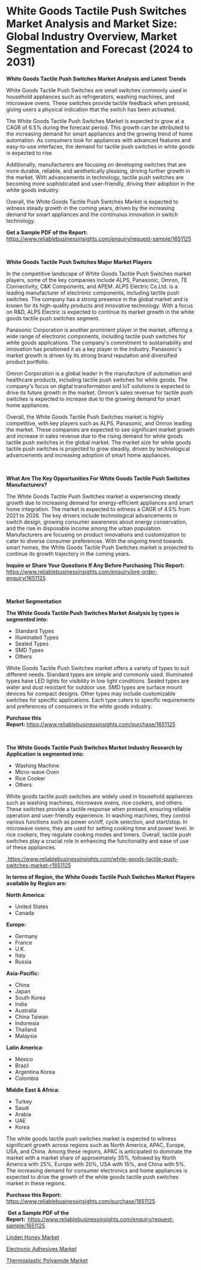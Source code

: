 <p><h1>White Goods Tactile Push Switches Market Analysis and Market Size: Global Industry Overview, Market Segmentation and Forecast (2024 to 2031)</h1></p><p><strong>White Goods Tactile Push Switches Market Analysis and Latest Trends</strong></p>
<p><p>White Goods Tactile Push Switches are small switches commonly used in household appliances such as refrigerators, washing machines, and microwave ovens. These switches provide tactile feedback when pressed, giving users a physical indication that the switch has been activated.</p><p>The White Goods Tactile Push Switches Market is expected to grow at a CAGR of 6.5% during the forecast period. This growth can be attributed to the increasing demand for smart appliances and the growing trend of home automation. As consumers look for appliances with advanced features and easy-to-use interfaces, the demand for tactile push switches in white goods is expected to rise.</p><p>Additionally, manufacturers are focusing on developing switches that are more durable, reliable, and aesthetically pleasing, driving further growth in the market. With advancements in technology, tactile push switches are becoming more sophisticated and user-friendly, driving their adoption in the white goods industry.</p><p>Overall, the White Goods Tactile Push Switches Market is expected to witness steady growth in the coming years, driven by the increasing demand for smart appliances and the continuous innovation in switch technology.</p></p>
<p><strong>Get a Sample PDF of the Report:&nbsp;</strong> <a href="https://www.reliablebusinessinsights.com/enquiry/request-sample/1651125">https://www.reliablebusinessinsights.com/enquiry/request-sample/1651125</a></p>
<p>&nbsp;</p>
<p><strong>White Goods Tactile Push Switches Major Market Players</strong></p>
<p><p>In the competitive landscape of White Goods Tactile Push Switches market players, some of the key companies include ALPS, Panasonic, Omron, TE Connectivity, C&K Components, and APEM. ALPS Electric Co.Ltd. is a leading manufacturer of electronic components, including tactile push switches. The company has a strong presence in the global market and is known for its high-quality products and innovative technology. With a focus on R&D, ALPS Electric is expected to continue its market growth in the white goods tactile push switches segment.</p><p>Panasonic Corporation is another prominent player in the market, offering a wide range of electronic components, including tactile push switches for white goods applications. The company's commitment to sustainability and innovation has positioned it as a key player in the industry. Panasonic's market growth is driven by its strong brand reputation and diversified product portfolio.</p><p>Omron Corporation is a global leader in the manufacture of automation and healthcare products, including tactile push switches for white goods. The company's focus on digital transformation and IoT solutions is expected to drive its future growth in the market. Omron's sales revenue for tactile push switches is expected to increase due to the growing demand for smart home appliances.</p><p>Overall, the White Goods Tactile Push Switches market is highly competitive, with key players such as ALPS, Panasonic, and Omron leading the market. These companies are expected to see significant market growth and increase in sales revenue due to the rising demand for white goods tactile push switches in the global market. The market size for white goods tactile push switches is projected to grow steadily, driven by technological advancements and increasing adoption of smart home appliances.</p></p>
<p>&nbsp;</p>
<p><strong>What Are The Key Opportunities For White Goods Tactile Push Switches Manufacturers?</strong></p>
<p><p>The White Goods Tactile Push Switches market is experiencing steady growth due to increasing demand for energy-efficient appliances and smart home integration. The market is expected to witness a CAGR of 4.5% from 2021 to 2026. The key drivers include technological advancements in switch design, growing consumer awareness about energy conservation, and the rise in disposable income among the urban population. Manufacturers are focusing on product innovations and customization to cater to diverse consumer preferences. With the ongoing trend towards smart homes, the White Goods Tactile Push Switches market is projected to continue its growth trajectory in the coming years.</p></p>
<p><strong>Inquire or Share Your Questions If Any Before Purchasing This Report:</strong> <a href="https://www.reliablebusinessinsights.com/enquiry/pre-order-enquiry/1651125">https://www.reliablebusinessinsights.com/enquiry/pre-order-enquiry/1651125</a></p>
<p>&nbsp;</p>
<p><strong>Market Segmentation</strong></p>
<p><strong>The White Goods Tactile Push Switches Market Analysis by types is segmented into:</strong></p>
<p><ul><li>Standard Types</li><li>Illuminated Types</li><li>Sealed Types</li><li>SMD Types</li><li>Others</li></ul></p>
<p><p>White Goods Tactile Push Switches market offers a variety of types to suit different needs. Standard types are simple and commonly used. Illuminated types have LED lights for visibility in low light conditions. Sealed types are water and dust resistant for outdoor use. SMD types are surface mount devices for compact designs. Other types may include customizable switches for specific applications. Each type caters to specific requirements and preferences of consumers in the white goods industry.</p></p>
<p><strong>Purchase this Report:&nbsp;</strong><a href="https://www.reliablebusinessinsights.com/purchase/1651125">https://www.reliablebusinessinsights.com/purchase/1651125</a></p>
<p>&nbsp;</p>
<p><strong>The White Goods Tactile Push Switches Market Industry Research by Application is segmented into:</strong></p>
<p><ul><li>Washing Machine</li><li>Micro-wave Oven</li><li>Rice Cooker</li><li>Others</li></ul></p>
<p><p>White goods tactile push switches are widely used in household appliances such as washing machines, microwave ovens, rice cookers, and others. These switches provide a tactile response when pressed, ensuring reliable operation and user-friendly experience. In washing machines, they control various functions such as power on/off, cycle selection, and start/stop. In microwave ovens, they are used for setting cooking time and power level. In rice cookers, they regulate cooking modes and timers. Overall, tactile push switches play a crucial role in enhancing the functionality and ease of use of these appliances.</p></p>
<p><a href="https://www.reliablebusinessinsights.com/white-goods-tactile-push-switches-market-r1651125">&nbsp;https://www.reliablebusinessinsights.com/white-goods-tactile-push-switches-market-r1651125</a></p>
<p><strong>In terms of Region, the White Goods Tactile Push Switches Market Players available by Region are:</strong></p>
<p>
    <p> <strong> North America: </strong>
        <ul>
            <li>United States</li>
            <li>Canada</li>
        </ul>
        </p> 
    <p> <strong> Europe: </strong>
        <ul>
            <li>Germany</li>
            <li>France</li>
            <li>U.K.</li>
            <li>Italy</li>
            <li>Russia</li>
        </ul>
        </p> 
    <p> <strong> Asia-Pacific: </strong>
        <ul>
            <li>China</li>
            <li>Japan</li>
            <li>South Korea</li>
            <li>India</li>
            <li>Australia</li>
            <li>China Taiwan</li>
            <li>Indonesia</li>
            <li>Thailand</li>
            <li>Malaysia</li>
        </ul>
        </p> 
    <p> <strong> Latin America: </strong>
        <ul>
            <li>Mexico</li>
            <li>Brazil</li>
            <li>Argentina Korea</li>
            <li>Colombia</li>
        </ul>
        </p> 
    <p> <strong> Middle East & Africa: </strong>
        <ul>
            <li>Turkey</li>
            <li>Saudi</li>
            <li>Arabia</li>
            <li>UAE</li>
            <li>Korea</li>
        </ul>
    </p>
    </p>
<p><p>The white goods tactile push switches market is expected to witness significant growth across regions such as North America, APAC, Europe, USA, and China. Among these regions, APAC is anticipated to dominate the market with a market share of approximately 35%, followed by North America with 25%, Europe with 20%, USA with 15%, and China with 5%. The increasing demand for consumer electronics and home appliances is expected to drive the growth of the white goods tactile push switches market in these regions.</p></p>
<p><strong>Purchase this Report: </strong><a href="https://www.reliablebusinessinsights.com/purchase/1651125">https://www.reliablebusinessinsights.com/purchase/1651125</a></p>
<p>&nbsp;<strong>Get a Sample PDF of the Report:&nbsp;&nbsp;</strong><a href="https://www.reliablebusinessinsights.com/enquiry/request-sample/1651125">https://www.reliablebusinessinsights.com/enquiry/request-sample/1651125</a></p>
<p><strong></strong></p>
<p><p><a href="https://www.linkedin.com/pulse/linden-honey-market-insights-cagr-trends-growth-strategies-wgjkc?trackingId=IF%2Bwwlhxl39tt2Dtg3wBTw%3D%3D">Linden Honey Market</a></p><p><a href="https://www.linkedin.com/pulse/electronic-adhesives-market-provides-detailed-segmentation-x554c?trackingId=lHBeBeOMAkKMAtSeynVk2A%3D%3D">Electronic Adhesives Market</a></p><p><a href="https://www.linkedin.com/pulse/thermoplastic-polyamide-market-size-growing-forecasted-period-j5uqc?trackingId=tQ6Jrkjg3IT9uOe21um5Dg%3D%3D">Thermoplastic Polyamide Market</a></p></p>